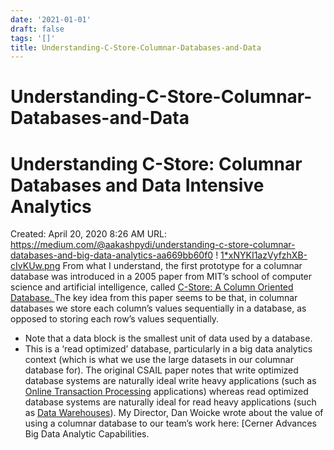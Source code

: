 ```yaml
---
date: '2021-01-01'
draft: false
tags: '[]'
title: Understanding-C-Store-Columnar-Databases-and-Data
---
```


# Understanding-C-Store-Columnar-Databases-and-Data

# Understanding C-Store: Columnar Databases and Data Intensive Analytics
Created: April 20, 2020 8:26 AM
URL: https://medium.com/@aakashpydi/understanding-c-store-columnar-databases-and-big-data-analytics-aa669bb60f0
!
[1*xNYKI1azVyfzhXB-cIvKUw.png](Understanding%20C-Store%20Columnar%20Databases%20and%20Data%20%2098d15be3b76c4c37b71a50b419ddb1f8/1xNYKI1azVyfzhXB-cIvKUw.png)
From what I understand, the first prototype for a columnar database was introduced in a 2005 paper from MIT’s school of computer science and artificial intelligence, called [C-Store: A Column Oriented Database.
](http://db.csail.mit.edu/projects/cstore/vldb.pdf)
The key idea from this paper seems to be that, in columnar databases we store each column’s values sequentially in a database, as opposed to storing each row’s values sequentially.
- Note that a data block is the smallest unit of data used by a database.
- This is a ‘read optimized’ database, particularly in a big data analytics context (which is what we use the large datasets in our columnar database for).
The original CSAIL paper notes that write optimized database systems are naturally ideal write heavy applications (such as [Online Transaction Processing](https://docs.microsoft.com/en-us/azure/architecture/data-guide/relational-data/online-transaction-processing) applications) whereas read optimized database systems are naturally ideal for read heavy applications (such as [Data Warehouses](https://aws.amazon.com/data-warehouse/)).
My Director, Dan Woicke wrote about the value of using a columnar database to our team’s work here: [Cerner Advances Big Data Analytic Capabilities.
